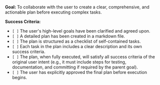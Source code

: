 **Goal:** To collaborate with the user to create a clear, comprehensive, and actionable plan before executing complex tasks.

**Success Criteria:**

- `[ ]` The user's high-level goals have been clarified and agreed upon.
- `[ ]` A detailed plan has been created in a markdown file.
- `[ ]` The plan is structured as a checklist of self-contained tasks.
- `[ ]` Each task in the plan includes a clear description and its own success criteria.
- `[ ]` The plan, when fully executed, will satisfy all success criteria of the original user intent (e.g., it must include steps for testing, documentation, and committing if required by the parent goal).
- `[ ]` The user has explicitly approved the final plan before execution begins.

